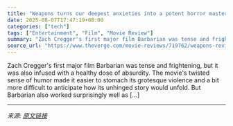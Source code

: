 ```yaml
---
title: "Weapons turns our deepest anxieties into a potent horror masterpiece"
date: 2025-08-07T17:47:19+08:00
categories: ["tech"]
tags: ["Entertainment", "Film", "Movie Review"]
summary: "Zach Cregger's first major film Barbarian was tense and frightening, but it was also infused with a healthy dose of absurdity. The movie's twisted sense of humor made it easier to stomach its grotesqu"
source_url: "https://www.theverge.com/movie-reviews/719762/weapons-review"
---
```


Zach Cregger's first major film Barbarian was tense and frightening, but it was also infused with a healthy dose of absurdity. The movie's twisted sense of humor made it easier to stomach its grotesque violence and a bit more difficult to anticipate how its unhinged story would unfold. But Barbarian also worked surprisingly well as [&#8230;]

---

*来源: [原文链接](https://www.theverge.com/movie-reviews/719762/weapons-review)*
